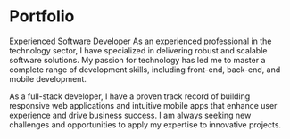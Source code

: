 # Portfolio

Experienced Software Developer As an experienced professional in the technology sector, I have specialized in delivering robust and scalable software solutions. My passion for technology has led me to master a complete range of development skills, including front-end, back-end, and mobile development.

As a full-stack developer, I have a proven track record of building responsive web applications and intuitive mobile apps that enhance user experience and drive business success. I am always seeking new challenges and opportunities to apply my expertise to innovative projects.
